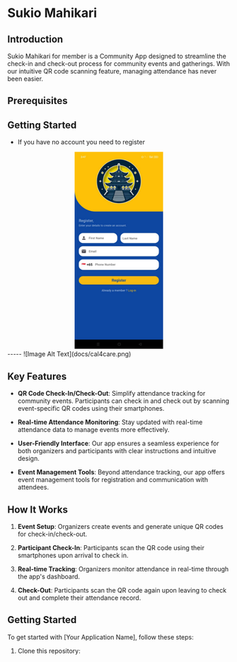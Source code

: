 # Sukio Mahikari

## Introduction

Sukio Mahikari for member is a Community App designed to streamline the check-in and check-out process for community events and gatherings. With our intuitive QR code scanning feature, managing attendance has never been easier.

## Prerequisites

## Getting Started

- If you have no account you need to register
<div style="text-align:center">
    <img src="docs/register.jpeg" alt="Image Alt Text" width="200">
</div>
-----
![Image Alt Text](docs/cal4care.png)

## Key Features

- **QR Code Check-In/Check-Out**: Simplify attendance tracking for community events. Participants can check in and check out by scanning event-specific QR codes using their smartphones.
  
- **Real-time Attendance Monitoring**: Stay updated with real-time attendance data to manage events more effectively.

- **User-Friendly Interface**: Our app ensures a seamless experience for both organizers and participants with clear instructions and intuitive design.

- **Event Management Tools**: Beyond attendance tracking, our app offers event management tools for registration and communication with attendees.

## How It Works

1. **Event Setup**: Organizers create events and generate unique QR codes for check-in/check-out.
  
2. **Participant Check-In**: Participants scan the QR code using their smartphones upon arrival to check in.
  
3. **Real-time Tracking**: Organizers monitor attendance in real-time through the app's dashboard.
  
4. **Check-Out**: Participants scan the QR code again upon leaving to check out and complete their attendance record.

## Getting Started

To get started with [Your Application Name], follow these steps:

1. Clone this repository:

